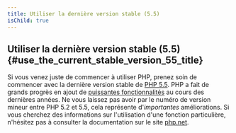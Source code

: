 ```yaml
---
title: Utiliser la dernière version stable (5.5)
isChild: true
---
```


## Utiliser la dernière version stable (5.5) {#use_the_current_stable_version_55_title}

Si vous venez juste de commencer à utiliser PHP, prenez soin de commencer avec la dernière version stable 
de [PHP 5.5][php-release]. PHP a fait de grands progrès en ajout de [puissantes fonctionnalités](#language_highlights) 
au cours des dernières années. Ne vous laissez pas avoir par le numéro de version mineur entre PHP 5.2 et 5.5, cela 
représente d'_importantes_ améliorations. Si vous cherchez des informations sur l'utilisation d'une fonction particulière,
 n'hésitez pas à consulter la documentation sur le site [php.net][php-docs].

[php-release]: http://www.php.net/downloads.php
[php-docs]: http://www.php.net/manual/fr/
